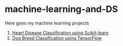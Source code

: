 # machine-learning-and-DS

Here goes my machine learning projects 

1. [Heart Disease Classification using Scikit-learn](https://github.com/iamsaugat07/machine-learning-and-DS/blob/main/Heartdisease/end-to-end-heart-disease-classification.ipynb)
2. [Dog Breed Classification using TensorFlow](https://github.com/iamsaugat07/machine-learning-and-DS/blob/main/dog_vision.ipynb)
